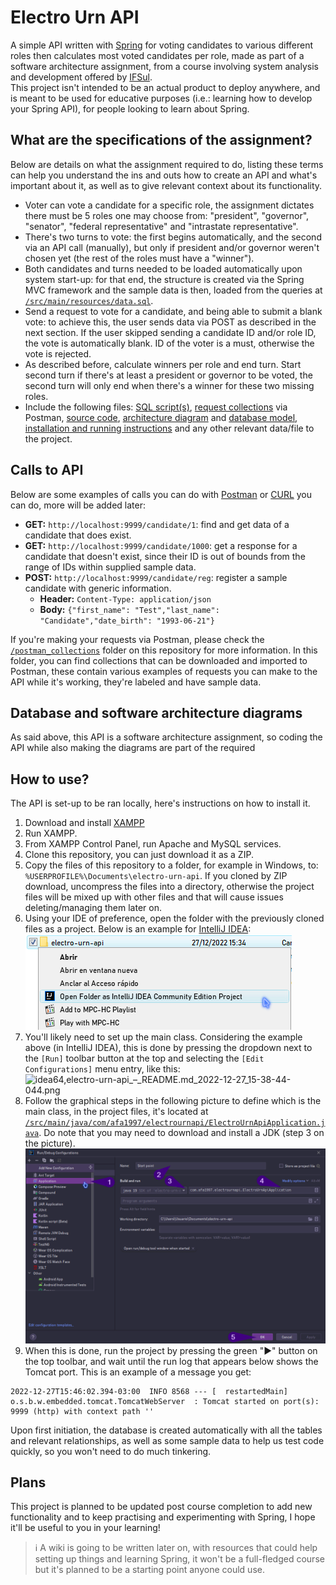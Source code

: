# Electro Urn API

A simple API written with [Spring](https://spring.io/) for voting candidates to various different roles then calculates most voted candidates per role, made as part of a software architecture assignment, from a course involving system analysis and development offered by [IFSul](http://www.ifsul.edu.br).<br/>
This project isn't intended to be an actual product to deploy anywhere, and is meant to be used for educative purposes (i.e.: learning how to develop your Spring API), for people looking to learn about Spring.

## What are the specifications of the assignment?

Below are details on what the assignment required to do, listing these terms can help you understand the ins and outs how to create an API and what's important about it, as well as to give relevant context about its functionality.

* Voter can vote a candidate for a specific role, the assignment dictates there must be 5 roles one may choose from: "president", "governor", "senator", "federal representative" and "intrastate representative".
* There's two turns to vote: the first begins automatically, and the second via an API call (manually), but only if president and/or governor weren't chosen yet (the rest of the roles must have a "winner").
* Both candidates and turns needed to be loaded automatically upon system start-up: for that end, the structure is created via the Spring MVC framework and the sample data is then, loaded from the queries at [`/src/main/resources/data.sql`](/src/main/resources/data.sql).
* Send a request to vote for a candidate, and being able to submit a blank vote: to achieve this, the user sends data via POST as described in the next section. If the user skipped sending a candidate ID and/or role ID, the vote is automatically blank. ID of the voter is a must, otherwise the vote is rejected.
* As described before, calculate winners per role and end turn. Start second turn if there's at least a president or governor to be voted, the second turn will only end when there's a winner for these two missing roles.
* Include the following files: [SQL script(s)](/src/main/resources/data.sql), [request collections](/postman_collections) via Postman, [source code](/src), [architecture diagram](/models/sw_arch_diagram) and [database model](/models/database), [installation and running instructions](#how-to-use) and any other relevant data/file to the project.

## Calls to API

Below are some examples of calls you can do with [Postman](https://www.postman.com/) or [CURL](https://curl.se/) you can do, more will be added later:

* **GET:** `http://localhost:9999/candidate/1`: find and get data of a candidate that does exist.
* **GET:** `http://localhost:9999/candidate/1000`: get a response for a candidate that doesn't exist, since their ID is out of bounds from the range of IDs within supplied sample data.
* **POST:** `http://localhost:9999/candidate/reg`: register a sample candidate with generic information.
  * **Header:** `Content-Type: application/json`
  * **Body:** `{"first_name": "Test","last_name": "Candidate","date_birth": "1993-06-21"}`

If you're making your requests via Postman, please check the [`/postman_collections`](/postman_collections) folder on this repository for more information.
In this folder, you can find collections that can be downloaded and imported to Postman, these contain various examples of requests you can make to the API while it's working, they're labeled and have sample data.

## Database and software architecture diagrams

As said above, this API is a software architecture assignment, so coding the API while also making the diagrams are part of the required 

## How to use?

The API is set-up to be ran locally, here's instructions on how to install it.

1) Download and install [XAMPP](https://www.apachefriends.org/)
2) Run XAMPP.
3) From XAMPP Control Panel, run Apache and MySQL services.
4) Clone this repository, you can just download it as a ZIP.
5) Copy the files of this repository to a folder, for example in Windows, to: `%USERPROFILE%\Documents\electro-urn-api`. If you cloned by ZIP download, uncompress the files into a directory, otherwise the project files will be mixed up with other files and that will cause issues deleting/managing them later on.
6) Using your IDE of preference, open the folder with the previously cloned files as a project. Below is an example for [IntelliJ IDEA](https://www.jetbrains.com/idea/):<br/>
![explorer,Documentos_2022-12-27_15-34-58-993.png](help_img/explorer,Documentos_2022-12-27_15-34-58-993.png)
7) You'll likely need to set up the main class. Considering the example above (in IntelliJ IDEA), this is done by pressing the dropdown next to the `[Run]` toolbar button at the top and selecting the `[Edit Configurations]` menu entry, like this:<br/>
![idea64,electro-urn-api_–_README.md_2022-12-27_15-38-44-044.png](help_img/idea64,electro-urn-api_–_README.md_2022-12-27_15-38-44-044.png)
8) Follow the graphical steps in the following picture to define which is the main class, in the project files, it's located at [`/src/main/java/com/afa1997/electrournapi/ElectroUrnApiApplication.java`](/src/main/java/com/afa1997/electrournapi/ElectroUrnApiApplication.java). Do note that you may need to download and install a JDK (step 3 on the picture).
![idea64,RunDebug_Configurations_2022-12-27_15-37-41-975.png](help_img/idea64,RunDebug_Configurations_2022-12-27_15-37-41-975.png)
9) When this is done, run the project by pressing the green ":arrow_forward:" button on the top toolbar, and wait until the run log that appears below shows the Tomcat port. This is an example of a message you get:
```
2022-12-27T15:46:02.394-03:00  INFO 8568 --- [  restartedMain] o.s.b.w.embedded.tomcat.TomcatWebServer  : Tomcat started on port(s): 9999 (http) with context path ''
```

Upon first initiation, the database is created automatically with all the tables and relevant relationships, as well as some sample data to help us test code quickly, so you won't need to do much tinkering.

## Plans

This project is planned to be updated post course completion to add new functionality and to keep practising and experimenting with Spring, I hope it'll be useful to you in your learning!

> :information_source: A wiki is going to be written later on, with resources that could help setting up things and learning Spring, it won't be a full-fledged course but it's planned to be a starting point anyone could use.